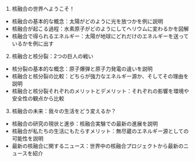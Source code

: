 1. 核融合の世界へようこそ！
  - 核融合の基本的な概念：太陽がどのように光を放つかを例に説明
  - 核融合が起こる過程：水素原子がどのようにしてヘリウムに変わるかを図解
  - 核融合で得られるエネルギー：太陽が地球にどれだけのエネルギーを送っているかを例に出す

2. 核融合と核分裂：2つの巨人の戦い
  - 核分裂の基本的な概念：原子爆弾と原子力発電の違いを説明
  - 核融合と核分裂の比較：どちらが強力なエネルギー源か、そしてその理由を説明
  - 核融合と核分裂それぞれのメリットとデメリット：それぞれの影響を環境や安全性の観点から比較

3. 核融合の未来：我々の生活をどう変えるか？
  - 核融合の研究の現状と進歩：核融合実験での最新の進展を説明
  - 核融合が私たちの生活にもたらすメリット：無尽蔵のエネルギー源としての可能性を説明
  - 最新の核融合に関するニュース：世界中の核融合プロジェクトから最新のニュースを紹介
